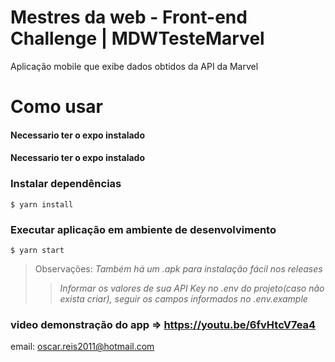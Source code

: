 # Mestres da web - Front-end Challenge | MDWTesteMarvel

Aplicação mobile que exibe dados obtidos da API da Marvel

# Como usar

#### Necessario ter o expo instalado

#### Necessario ter o expo instalado

### Instalar dependências

```
$ yarn install
```

### Executar aplicação em ambiente de desenvolvimento

```
$ yarn start
```
> Observações: 
> _Também há um .apk para instalação fácil nos releases_
> > _Informar os valores de sua API Key no .env do projeto(caso não exista criar), seguir os campos informados no .env.example_

### video demonstração do app => https://youtu.be/6fvHtcV7ea4

email: oscar.reis2011@hotmail.com
